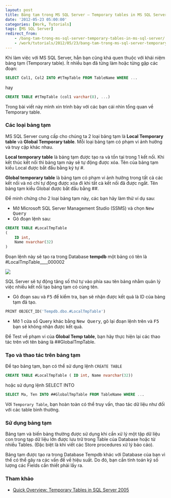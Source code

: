 ```yaml
---
layout: post
title: Bảng tạm trong MS SQL Server – Temporary tables in MS SQL Server
date: '2012-05-23 05:00:00'
categories: [Work, Tutorials]
tags: [MS SQL Server]
redirect_from: 
    - /bang-tam-trong-ms-sql-server-temporary-tables-in-ms-sql-server/
    - /work/tutorials/2012/05/23/bang-tam-trong-ms-sql-server-temporary-tables-in-ms-sql-server.html
---
```


Khi làm việc với MS SQL Server, hẳn bạn cũng khá quen thuộc với khái niệm bảng tạm (Temporary table). Ít nhiều bạn đã từng làm hoặc từng gặp các đoạn:

~~~ sql
SELECT Col1, Col2 INTO #tTmpTable FROM TableName WHERE ...
~~~

hay

```sql
CREATE TABLE #tTmpTable (col1 varchar(8), ...)
```

Trong bài viết này mình xin trình bày với các bạn cái nhìn tổng quan về Temporary table.

### Các loại bảng tạm
MS SQL Server cung cấp cho chúng ta 2 loại bảng tạm là **Local Temporary table** và **Global Temporary table**. Mỗi loại bảng tạm có phạm vi ảnh hưởng và truy cập khác nhau.

**Local temporary table** là bảng tạm được tạo ra và tồn tại trong 1 kết nối. Khi kết thúc kết nối thì bảng tạm này sẽ tự động được xóa. Tên của bảng tạm kiểu Local được bắt đầu bằng ký tự #.

**Global temporary table** là bảng tạm có phạm vi ảnh hưởng trong tất cả các kết nối và nó chỉ tự động được xóa đi khi tất cà kết nối đã được ngắt. Tên bảng tạm kiểu Global được bắt đầu  bằng ##.

Để minh chứng cho 2 loại bảng tạm này, các bạn hãy làm thử ví dụ sau:

* Mở Microsoft SQL Server Management Studio (SSMS) và chọn <kbd>New Query</kbd>
* Gõ đoạn lệnh sau:

```sql
CREATE TABLE #LocalTmpTable
(
    ID int,
    Name nvarchar(32)
)
```

Đoạn lệnh này sẽ tạo ra trong Database **tempdb** một bảng có tên là #LocalTmpTable____000002

![](http://trinhvanchung.files.wordpress.com/2012/04/image.png)

SQL Server sẽ tự động tăng số thứ tự vào phía sau tên bảng nhằm quản lý việc nhiều kết nối tạo bảng tạm có cùng tên.

* Gõ đoạn sau và <kbd>F5</kbd> để kiểm tra, bạn sẽ nhận được kết quả là ID của bảng tạm đã tạo.
    
```sql
PRINT OBJECT_ID('Tempdb.dbo.#LocalTmpTable')
```


* Mở 1 cửa sổ Query khác bằng <kbd>New Query</kbd>, gõ lại đoạn lệnh trên và <kbd>F5</kbd> bạn sẽ không nhận được kết quả.

Để Test về phạm vi của **Global Temp table**, bạn hãy thực hiện lại các thao tác trên với tên bảng là ##GlobalTmpTable.

### Tạo và thao tác trên bảng tạm
Để tạo bảng tạm, bạn có thể sử dụng lệnh `CREATE TABLE`

```sql
CREATE TABLE #LocalTmpTable ( ID int, Name nvarchar(32))
```

hoặc sử dụng lệnh SELECT INTO

```sql
SELECT Ma, Ten INTO ##GlobalTmpTable FROM TableName WHERE ...
```

Với `Temporary Table`, bạn  hoàn toàn có thể truy vấn, thao tác dữ liệu như đối với các table bình thường.

### Sử dụng bảng tạm
Bảng tạm và biến bảng thường được sử dụng khi cần xử lý một tập dữ liệu con trong tạp dữ liệu lớn được lưu trữ trong Table của Database hoặc từ nhiều Tables. (Đặc biệt là khi viết các Store procedures xử lý báo cáo).

Bảng tạm được tạo ra trong Database Tempdb khác với Database của bạn vì thế có thể gây ra các vấn đề về hiệu suất. Do đó, bạn cần tính toán kỹ số lượng các Fields cần thiết phải lấy ra.

### Tham khảo
- [Quick Overview: Temporary Tables in SQL Server 2005](http://www.codeproject.com/Articles/42553/Quick-Overview-Temporary-Tables-in-SQL-Server-2005)